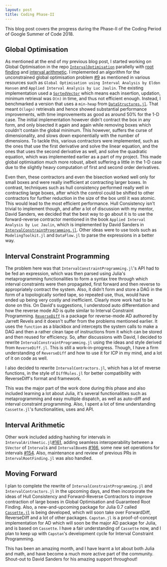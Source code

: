 ```yaml
---
layout: post
title: Coding Phase-II
---
```


This blog post covers the progress during the Phase-II of the Coding Period of Google Summer of Code 2018.

## Global Optimisation

As mentioned at the end of my previous blog post, I started working on Global Optimisation in the repo [`IntervalOptimisation`](https://github.com/JuliaIntervals/IntervalOptimisation.jl/) parallelly with [root finding](https://github.com/JuliaIntervals/IntervalRootFinding.jl/) and [interval arithmetic](https://github.com/JuliaIntervals/IntervalArithmetic.jl/).
I implemented an algorithm for the unconstrained global optimisation problem [#9](https://github.com/JuliaIntervals/IntervalOptimisation.jl/pull/9/) as mentioned in various resources such as `Global Optimisation using Interval Analysis by Eldon Hansen` and `Applied Interval Analysis by Luc Jaulin`. 
The existing implementation used a [`SortedVector`](https://github.com/JuliaIntervals/IntervalOptimisation.jl/blob/master/src/SortedVectors.jl) which means each insertion, updation, minimum retrieval was `O(n)` in time, and thus not efficient enough. Instead, I benchmarked a version that uses a `min-heap` from [`DataStructures.jl`](https://github.com/JuliaCollections/DataStructures.jl). That meant `O(logn)` retrievals and hence showed substantial performance improvements, with time improvements as good as around 50% for the 1-D case.
The initial implementation however didn't contract the box in any form, and only bisected it again and again while removing boxes which couldn't contain the global minimum. This however, suffers the curse of dimensionality, and slows down exponentially with the number of dimensions.
To tackle this, various contractors were implemented, such as the ones that use the first derivative and solve the linear equation, and the ones that uses the second derivative as well, and solve the quadratic equation, which was implemented earlier as a part of my project. This made global optimisation much more robust, albeit suffering a little in the 1-D case due to the slightly heavy computation of first and second order derivatives.

Even then, these contractors and even the bisection worked well only for small boxes and were really inefficient at contracting larger boxes. In contrast, techniques such as hull consistency performed really well in contracting large boxes, after which the control could be shifted to other contractors for further reduction in the size of the box until it was atomic. This would lead to the most efficient performance.
Hull Consistency isn't trivial to implement though, and after a lot of discussion with my mentor, David Sanders, we decided that the best way to go about it is to use the forward-reverse contractor mentioned in the book `Applied Interval Analysis by Luc Jaulin`, which is implemented by David Sanders in [`IntervalConstraintProgramming.jl`](https://github.com/JuliaIntervals/IntervalConstraintProgramming.jl). Other ideas were to use tools such as `ModelingToolkit.jl` and `DataFlow.jl` to parse the expressions in a better way.

## Interval Constraint Programming

The problem here was that `IntervalConstraintProgramming.jl`'s API had to be fed an expression, which was then parsed using Julia's metaprogramming functionalities to form a syntax tree through which interval constraints were then propagated, first forward and then reverse to appropriately contract the system. Also, it didn't form and store a DAG in the form of a topologically sorted tape, so repeated use, thus, would have ended up being very costly and inefficient. Clearly more work had to be done on this.
On David's suggestions, I understood auto differentiation and how the reverse mode AD is quite similar to Interval Constraint Programming. [`ReverseDiff`](https://github.com/JuliaDiff/ReverseDiff.jl) is a package for reverse-mode AD authored by Jarrett Revels and it doesn't suffer from the problems mentioned earlier. It uses the `function` as a blackbox and intercepts the system calls to make a DAG and then a rather clean tape of instructions from it which can be stored and then reused for efficiency. So, after discussions with David, I decided to rewrite `IntervalConstraintProgramming.jl` using the ideas and style derived from `ReverseDiff.jl`.
This is still a work-in-progress. Though, I have a firm understanding of `ReverseDiff` and how to use it for ICP in my mind, and a lot of it on code as well. 

I also decided to rewrite `IntervalContractors.jl`, which has a lot of reverse functions, in the style of `DiffRules.jl` for better compatibility with ReverseDiff's format and framework. 

This was the major part of the work done during this phase and also included learning a lot about Julia, it's several functionalities such as metaprogramming and easy multiple dispatch, as well as auto-diff and interval constraint programming. Also, I spent a lot of time understanding `Cassette.jl`'s functionalities, uses and API.

## Interval Arithmetic

Other work included adding hashing for intervals in `IntervalArithmetic.jl`[#161](https://github.com/JuliaIntervals/IntervalArithmetic.jl/pull/161), adding seamless interoperability between a `SVector` of `Interval`s and `IntervalBox`es [#166](https://github.com/JuliaIntervals/IntervalArithmetic.jl/pull/166), some new set operations for intervals [#154](https://github.com/JuliaIntervals/IntervalArithmetic.jl/pull/154).
Also, maintenance and review of previous PRs in `IntervalRootFinding.jl` was also handled.

## Moving Forward

I plan to complete the rewrite of `IntervalConstraintProgramming.jl` and `IntervalContractors.jl` in the upcoming days, and then incorporate the ideas of Hull Consistency and Forward-Reverse Contractors to improve contraction of large boxes in Global Optimisation and Guaranteed Root Finding.
Also, a new-and-upcoming package for Julia 0.7 called [`Cassette.jl`](https://github.com/jrevels/Cassette.jl) is being developed, which will soon take over ForwardDiff, ReverseDiff and a lot of other packages. `Capstan.jl` is a proof-of-concept implementation for AD which will soon be the major AD package for Julia, and is based on `Cassette`.
I have a fair understanding of `Cassette` now, and I plan to keep up with `Capstan`'s development cycle for Interval Constraint Programming. 

This has been an amazing month, and I have learnt a lot about both Julia and math, and have become a much more active part of the community. 
Shout-out to David Sanders for his amazing support throughout!
